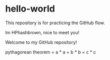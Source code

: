 # hello-world
This repository is for practicing the GitHub flow.

Im HPhashbrown, nice to meet you!

Welcome to my GitHub repository!

pythagorean theorem = a * a + b * b = c * c
